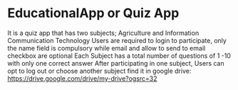 # EducationalApp or Quiz App
It is a quiz app that has two subjects; Agriculture and Information Communication Technology
Users are required to login to participate, only the name field is compulsory while email and allow to send to email checkbox are optional
Each Subject has a total number of questions of 1 -10 with only one correct answer
After participating in one subject, Users can opt to log out or choose another subject
find it in google drive:  https://drive.google.com/drive/my-drive?ogsrc=32

